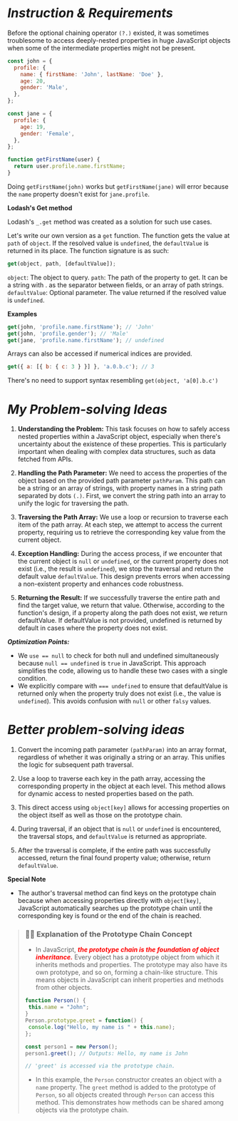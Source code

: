 # *Instruction & Requirements*
Before the optional chaining operator `(?.)` existed, it was sometimes troublesome to access deeply-nested properties in huge JavaScript objects when some of the intermediate properties might not be present.


```javascript
const john = {
  profile: {
    name: { firstName: 'John', lastName: 'Doe' },
    age: 20,
    gender: 'Male',
  },
};

const jane = {
  profile: {
    age: 19,
    gender: 'Female',
  },
};

function getFirstName(user) {
  return user.profile.name.firstName;
}
```

Doing `getFirstName(john)` works but `getFirstName(jane)` will error because the `name` property doesn't exist for `jane.profile`.

**Lodash's Get method**

Lodash's `_.get` method was created as a solution for such use cases.

Let's write our own version as a `get` function. The function gets the value at `path` of `object`. If the resolved value is `undefined`, the `defaultValue` is returned in its place. The function signature is as such:

```javascript
get(object, path, [defaultValue]);
```

`object`: The object to query.
`path`: The path of the property to get. It can be a string with . as the separator between fields, or an array of path strings.
`defaultValue`: Optional parameter. The value returned if the resolved value is `undefined`.

**Examples**

```javascript
get(john, 'profile.name.firstName'); // 'John'
get(john, 'profile.gender'); // 'Male'
get(jane, 'profile.name.firstName'); // undefined
```

Arrays can also be accessed if numerical indices are provided.
```javascript
get({ a: [{ b: { c: 3 } }] }, 'a.0.b.c'); // 3
```

There's no need to support syntax resembling `get(object, 'a[0].b.c')`

# *My Problem-solving Ideas*

1. **Understanding the Problem:** This task focuses on how to safely access nested properties within a JavaScript object, especially when there's uncertainty about the existence of these properties. This is particularly important when dealing with complex data structures, such as data fetched from APIs.

2. **Handling the Path Parameter:** We need to access the properties of the object based on the provided path parameter `pathParam`. This path can be a string or an array of strings, with property names in a string path separated by dots `(.)`. First, we convert the string path into an array to unify the logic for traversing the path.

3. **Traversing the Path Array:** We use a loop or recursion to traverse each item of the path array. At each step, we attempt to access the current property, requiring us to retrieve the corresponding key value from the current object.

4. **Exception Handling:** During the access process, if we encounter that the current object is `null` or `undefined`, or the current property does not exist (i.e., the result is `undefined`), we stop the traversal and return the default value `defaultValue`. This design prevents errors when accessing a non-existent property and enhances code robustness.

5. **Returning the Result:** If we successfully traverse the entire path and find the target value, we return that value. Otherwise, according to the function's design, if a property along the path does not exist, we return defaultValue. If defaultValue is not provided, undefined is returned by default in cases where the property does not exist.

***Optimization Points:***

- We `use == null` to check for both null and undefined simultaneously because `null == undefined` is `true` in JavaScript. This approach simplifies the code, allowing us to handle these two cases with a single condition.
- We explicitly compare with `=== undefined` to ensure that defaultValue is returned only when the property truly does not exist (i.e., the value is `undefined`). This avoids confusion with `null` or other `falsy` values.

# *Better problem-solving ideas*

1. Convert the incoming path parameter `(pathParam)` into an array format, regardless of whether it was originally a string or an array. This unifies the logic for subsequent path traversal.

2. Use a loop to traverse each key in the path array, accessing the corresponding property in the object at each level. This method allows for dynamic access to nested properties based on the path.

3. This direct access using `object[key]` allows for accessing properties on the object itself as well as those on the prototype chain.

4. During traversal, if an object that is `null` or `undefined` is encountered, the traversal stops, and `defaultValue` is returned as appropriate.

5. After the traversal is complete, if the entire path was successfully accessed, return the final found property value; otherwise, return `defaultValue`.

**Special Note**

- The author's traversal method can find keys on the prototype chain because when accessing properties directly with `object[key]`, JavaScript automatically searches up the prototype chain until the corresponding key is found or the end of the chain is reached.

> ### 🫵🏻 Explanation of the Prototype Chain Concept
>
> - In JavaScript, ***<span style="color: red;">the prototype chain is the foundation of object inheritance.</span>*** Every object has a prototype object from which it inherits methods and properties. The prototype may also have its own prototype, and so on, forming a chain-like structure. This means objects in JavaScript can inherit properties and methods from other objects.
> ```javascript
> function Person() {
>  this.name = "John";
>}
>Person.prototype.greet = function() {
>  console.log("Hello, my name is " + this.name);
>};
>
>const person1 = new Person();
>person1.greet(); // Outputs: Hello, my name is John
>
>// 'greet' is accessed via the prototype chain.
>
> ```
> - In this example, the `Person` constructor creates an object with a `name` property. The `greet` method is added to the prototype of `Person`, so all objects created through `Person` can access this method. This demonstrates how methods can be shared among objects via the prototype chain.